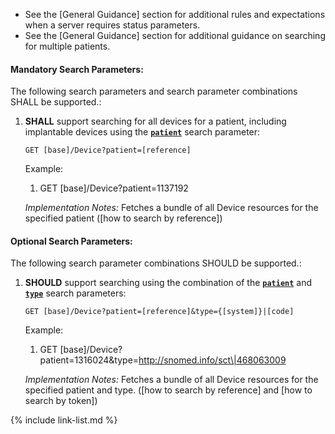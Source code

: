 
- See the [General Guidance] section for additional rules and expectations when a server requires status parameters.
- See the [General Guidance] section for additional guidance on searching for multiple patients.

#### Mandatory Search Parameters:

The following search parameters and search parameter combinations SHALL be supported.:

1. **SHALL** support searching for all devices for a patient, including implantable devices using the **[`patient`](SearchParameter-us-core-device-patient.html)** search parameter:

    `GET [base]/Device?patient=[reference]`

    Example:
    
      1. GET [base]/Device?patient=1137192

    *Implementation Notes:* Fetches a bundle of all Device resources for the specified patient ([how to search by reference])


#### Optional Search Parameters:

The following search parameter combinations SHOULD be supported.:

1. **SHOULD** support searching using the combination of the **[`patient`](SearchParameter-us-core-device-patient.html)** and **[`type`](SearchParameter-us-core-device-type.html)** search parameters:

    `GET [base]/Device?patient=[reference]&type={[system]}|[code]`

    Example:
    
      1. GET [base]/Device?patient=1316024&amp;type=http://snomed.info/sct\|468063009

    *Implementation Notes:* Fetches a bundle of all Device resources for the specified patient and type.  ([how to search by reference] and [how to search by token])

{% include link-list.md %}